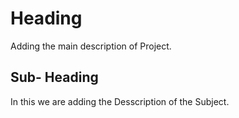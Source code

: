 # Heading

Adding the main description of Project. 

## Sub- Heading 
In this we are adding the Desscription of the Subject. 

